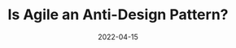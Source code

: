 ---
date: 2022-04-15
permalink: false
publisher: uxdesigncc
tags:
  - agile
  - design
target_url: https://uxdesign.cc/is-agile-an-anti-design-pattern-1a5d6a87c069
title: Is Agile an Anti-Design Pattern?
---